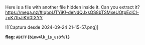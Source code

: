 Here is a file with another file hidden inside it. Can you extract it? https://mega.nz/#!qbpUTYiK!-deNdQJxsQS8bTSMxeUOtpEclCI-zpK7tbJiKV0tXYY

![[Captura desde 2024-09-24 21-15-57.png]]

**flag: `ABCTF{b1nw4lk_is_us3ful}`**